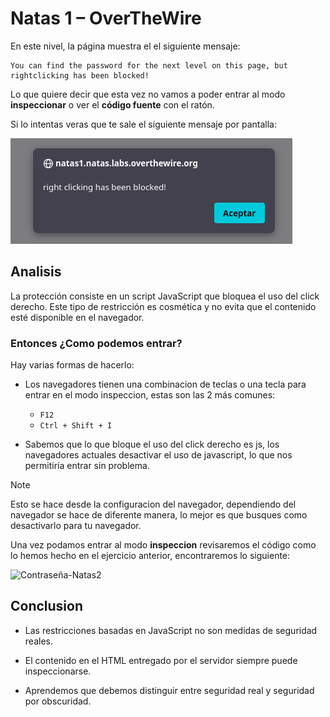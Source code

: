 # Natas 1 – OverTheWire

En este nivel, la página muestra el el siguiente mensaje:

```url
You can find the password for the next level on this page, but rightclicking has been blocked! 
```

Lo que quiere decir que esta vez no vamos a poder entrar al modo **inspeccionar** o ver el **código fuente** con el ratón.

Si lo intentas veras que te sale el siguiente mensaje por pantalla:

![BloqueClickDerecho](Assets/Natas1/BloqueClickDerecho.png)

## Analisis

La protección consiste en un script JavaScript que bloquea el uso del click derecho.
Este tipo de restricción es cosmética y no evita que el contenido esté disponible en el navegador.

### Entonces ¿Como podemos entrar?

Hay varias formas de hacerlo:

- Los navegadores tienen una combinacion de teclas o una tecla para entrar en el modo inspeccion, estas son las 2 más comunes:
  - `F12`
  - `Ctrl + Shift + I`

- Sabemos que lo que bloque el uso del click derecho es js, los navegadores actuales desactivar el uso de javascript, lo que nos permitiría entrar sin problema.

>[!NOTE]
>Esto se hace desde la configuracion del navegador, dependiendo del navegador se hace de diferente manera, lo mejor es que busques como desactivarlo para tu navegador.

Una vez podamos entrar al modo **inspeccion** revisaremos el código como lo hemos hecho en el ejercicio anterior, encontraremos lo siguiente:

![Contraseña-Natas2](Assets/Natas1/Contraseña.png)

## Conclusion

- Las restricciones basadas en JavaScript no son medidas de seguridad reales.

- El contenido en el HTML entregado por el servidor siempre puede inspeccionarse.

- Aprendemos que debemos distinguir entre seguridad real y seguridad por obscuridad.

